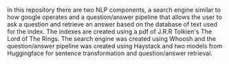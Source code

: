 In this repository there are two NLP components, a search engine similar to how google operates and a question/answer pipeline that allows the user to ask a question and retrieve an answer based on the database of text used for the index.
The indexes are created using a pdf of J.R.R Tolkien's The Lord of The Rings. The search engine was created using Whoosh and the question/answer pipeline was created using Haystack and two models from Huggingface for sentence transformation and question/answer retrieval.
